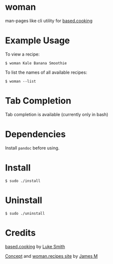 # woman
man-pages like cli utility for [based.cooking](https://based.cooking)

# Example Usage
To view a recipe:
```
$ woman Kale Banana Smoothie
```

To list the names of all available recipes:
```
$ woman --list
```

# Tab Completion
Tab completion is available (currently only in bash)

# Dependencies
Install `pandoc` before using.

# Install
```
$ sudo ./install
```

# Uninstall
```
$ sudo ./uninstall
```

# Credits
[based.cooking](https://based.cooking) by [Luke Smith](https://lukesmith.xyz)

[Concept](https://www.youtube.com/watch?v=ykNEkiYr0QM&lc=Ugz6nFsr1PlL2x4oJaF4AaABAg) and [woman.recipes site](http://woman.recipes) by [James M](https://github.com/dm17)
